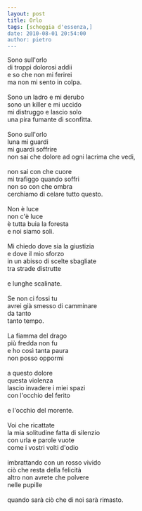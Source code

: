 ```yaml
---
layout: post
title: Orlo
tags: [scheggia d'essenza,]
date: 2010-08-01 20:54:00
author: pietro
---
```

Sono sull'orlo<br/>di troppi dolorosi addii<br/>e so che non mi ferirei<br/>ma non mi sento in colpa.<br/><br/>Sono un ladro e mi derubo<br/>sono un killer e mi uccido<br/>mi distruggo e lascio solo<br/>una pira fumante di sconfitta.<br/><br/>Sono sull'orlo<br/>luna mi guardi<br/>mi guardi soffrire<br/>non sai che dolore ad ogni lacrima che vedi,<br/><br/>non sai con che cuore<br/>mi trafiggo quando soffri<br/>non so con che ombra<br/>cerchiamo di celare tutto questo.<br/><br/>Non è luce<br/>non c'è luce<br/>è tutta buia la foresta<br/>e noi siamo soli.<br/><br/>Mi chiedo dove sia la giustizia<br/>e dove il mio sforzo<br/>in un abisso di scelte sbagliate<br/>tra strade distrutte<br/><br/>e lunghe scalinate.<br/><br/>Se non ci fossi tu<br/>avrei già smesso di camminare<br/>da tanto<br/>tanto tempo.<br/><br/>La fiamma del drago<br/>più fredda non fu<br/>e ho così tanta paura<br/>non posso oppormi<br/><br/>a questo dolore<br/>questa violenza<br/>lascio invadere i miei spazi<br/>con l'occhio del ferito<br/><br/>e l'occhio del morente.<br/><br/>Voi che ricattate<br/>la mia solitudine fatta di silenzio<br/>con urla e parole vuote<br/>come i vostri volti d'odio<br/><br/>imbrattando con un rosso vivido<br/>ciò che resta della felicità<br/>altro non avrete che polvere<br/>nelle pupille<br/><br/>quando sarà ciò che di noi sarà rimasto.
